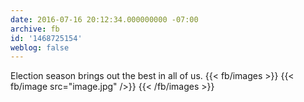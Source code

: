 ```yaml
---
date: 2016-07-16 20:12:34.000000000 -07:00
archive: fb
id: '1468725154'
weblog: false
---
```


Election season brings out the best in all of us.
{{< fb/images >}}
{{< fb/image src="image.jpg" />}}
{{< /fb/images >}}
